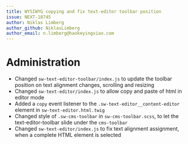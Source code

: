 ```yaml
---
title: WYSIWYG copying and fix text-editor toolbar position
issue: NEXT-18745
author: Niklas Limberg
author_github: NiklasLimberg
author_email: n.limberg@haokeyingxiao.com
---
```

# Administration
* Changed `sw-text-editor-toolbar/index.js` to update the toolbar position on text alignment changes, scrolling and resizing
* Changed `sw-text-editor/index.js` to allow copy and paste of html in editor mode
* Added a `copy` event listener to the `.sw-text-editor__content-editor` element in `sw-text-editor.html.twig` 
* Changed style of `.sw-cms-toolbar` in `sw-cms-toolbar.scss`, to let the text-editor-toolbar slide under the `cms-toolbar`
* Changed `sw-text-editor/index.js` to fix text alignment assignment, when a complete HTML element is selected
